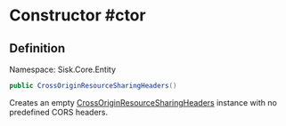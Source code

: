 # Constructor #ctor

## Definition
Namespace: Sisk.Core.Entity

```csharp
public CrossOriginResourceSharingHeaders()
```

Creates an empty [CrossOriginResourceSharingHeaders](/spec/Sisk/Core/Entity/CrossOriginResourceSharingHeaders) instance with no predefined CORS headers.

